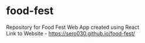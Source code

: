 # food-fest
Repository for Food Fest Web App created using React <br>
Link to Website - https://sero030.github.io/food-fest/
